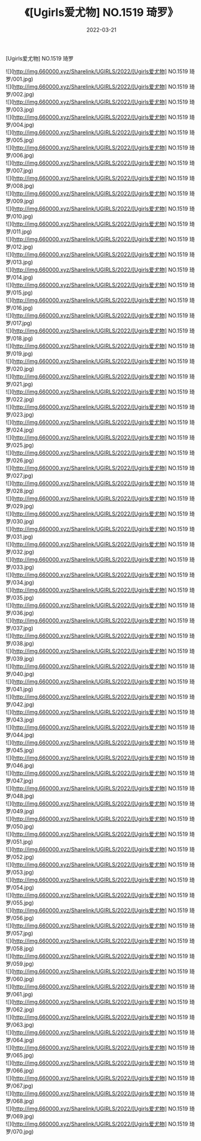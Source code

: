 ﻿---
layout: post
title:  《[Ugirls爱尤物] NO.1519 琦罗》
date:   2022-03-21
img: http://img.660000.xyz/Sharelink/UGIRLS/2022/[Ugirls爱尤物] NO.1519 琦罗/000.jpg
categories: [美女, 清纯, 唯美]
---

[Ugirls爱尤物] NO.1519 琦罗

 ![](http://img.660000.xyz/Sharelink/UGIRLS/2022/[Ugirls爱尤物] NO.1519 琦罗/001.jpg) <br>![](http://img.660000.xyz/Sharelink/UGIRLS/2022/[Ugirls爱尤物] NO.1519 琦罗/002.jpg) <br>![](http://img.660000.xyz/Sharelink/UGIRLS/2022/[Ugirls爱尤物] NO.1519 琦罗/003.jpg) <br>![](http://img.660000.xyz/Sharelink/UGIRLS/2022/[Ugirls爱尤物] NO.1519 琦罗/004.jpg) <br>![](http://img.660000.xyz/Sharelink/UGIRLS/2022/[Ugirls爱尤物] NO.1519 琦罗/005.jpg) <br>![](http://img.660000.xyz/Sharelink/UGIRLS/2022/[Ugirls爱尤物] NO.1519 琦罗/006.jpg) <br>![](http://img.660000.xyz/Sharelink/UGIRLS/2022/[Ugirls爱尤物] NO.1519 琦罗/007.jpg) <br>![](http://img.660000.xyz/Sharelink/UGIRLS/2022/[Ugirls爱尤物] NO.1519 琦罗/008.jpg) <br>![](http://img.660000.xyz/Sharelink/UGIRLS/2022/[Ugirls爱尤物] NO.1519 琦罗/009.jpg) <br>![](http://img.660000.xyz/Sharelink/UGIRLS/2022/[Ugirls爱尤物] NO.1519 琦罗/010.jpg) <br>![](http://img.660000.xyz/Sharelink/UGIRLS/2022/[Ugirls爱尤物] NO.1519 琦罗/011.jpg) <br>![](http://img.660000.xyz/Sharelink/UGIRLS/2022/[Ugirls爱尤物] NO.1519 琦罗/012.jpg) <br>![](http://img.660000.xyz/Sharelink/UGIRLS/2022/[Ugirls爱尤物] NO.1519 琦罗/013.jpg) <br>![](http://img.660000.xyz/Sharelink/UGIRLS/2022/[Ugirls爱尤物] NO.1519 琦罗/014.jpg) <br>![](http://img.660000.xyz/Sharelink/UGIRLS/2022/[Ugirls爱尤物] NO.1519 琦罗/015.jpg) <br>![](http://img.660000.xyz/Sharelink/UGIRLS/2022/[Ugirls爱尤物] NO.1519 琦罗/016.jpg) <br>![](http://img.660000.xyz/Sharelink/UGIRLS/2022/[Ugirls爱尤物] NO.1519 琦罗/017.jpg) <br>![](http://img.660000.xyz/Sharelink/UGIRLS/2022/[Ugirls爱尤物] NO.1519 琦罗/018.jpg) <br>![](http://img.660000.xyz/Sharelink/UGIRLS/2022/[Ugirls爱尤物] NO.1519 琦罗/019.jpg) <br>![](http://img.660000.xyz/Sharelink/UGIRLS/2022/[Ugirls爱尤物] NO.1519 琦罗/020.jpg) <br>![](http://img.660000.xyz/Sharelink/UGIRLS/2022/[Ugirls爱尤物] NO.1519 琦罗/021.jpg) <br>![](http://img.660000.xyz/Sharelink/UGIRLS/2022/[Ugirls爱尤物] NO.1519 琦罗/022.jpg) <br>![](http://img.660000.xyz/Sharelink/UGIRLS/2022/[Ugirls爱尤物] NO.1519 琦罗/023.jpg) <br>![](http://img.660000.xyz/Sharelink/UGIRLS/2022/[Ugirls爱尤物] NO.1519 琦罗/024.jpg) <br>![](http://img.660000.xyz/Sharelink/UGIRLS/2022/[Ugirls爱尤物] NO.1519 琦罗/025.jpg) <br>![](http://img.660000.xyz/Sharelink/UGIRLS/2022/[Ugirls爱尤物] NO.1519 琦罗/026.jpg) <br>![](http://img.660000.xyz/Sharelink/UGIRLS/2022/[Ugirls爱尤物] NO.1519 琦罗/027.jpg) <br>![](http://img.660000.xyz/Sharelink/UGIRLS/2022/[Ugirls爱尤物] NO.1519 琦罗/028.jpg) <br>![](http://img.660000.xyz/Sharelink/UGIRLS/2022/[Ugirls爱尤物] NO.1519 琦罗/029.jpg) <br>![](http://img.660000.xyz/Sharelink/UGIRLS/2022/[Ugirls爱尤物] NO.1519 琦罗/030.jpg) <br>![](http://img.660000.xyz/Sharelink/UGIRLS/2022/[Ugirls爱尤物] NO.1519 琦罗/031.jpg) <br>![](http://img.660000.xyz/Sharelink/UGIRLS/2022/[Ugirls爱尤物] NO.1519 琦罗/032.jpg) <br>![](http://img.660000.xyz/Sharelink/UGIRLS/2022/[Ugirls爱尤物] NO.1519 琦罗/033.jpg) <br>![](http://img.660000.xyz/Sharelink/UGIRLS/2022/[Ugirls爱尤物] NO.1519 琦罗/034.jpg) <br>![](http://img.660000.xyz/Sharelink/UGIRLS/2022/[Ugirls爱尤物] NO.1519 琦罗/035.jpg) <br>![](http://img.660000.xyz/Sharelink/UGIRLS/2022/[Ugirls爱尤物] NO.1519 琦罗/036.jpg) <br>![](http://img.660000.xyz/Sharelink/UGIRLS/2022/[Ugirls爱尤物] NO.1519 琦罗/037.jpg) <br>![](http://img.660000.xyz/Sharelink/UGIRLS/2022/[Ugirls爱尤物] NO.1519 琦罗/038.jpg) <br>![](http://img.660000.xyz/Sharelink/UGIRLS/2022/[Ugirls爱尤物] NO.1519 琦罗/039.jpg) <br>![](http://img.660000.xyz/Sharelink/UGIRLS/2022/[Ugirls爱尤物] NO.1519 琦罗/040.jpg) <br>![](http://img.660000.xyz/Sharelink/UGIRLS/2022/[Ugirls爱尤物] NO.1519 琦罗/041.jpg) <br>![](http://img.660000.xyz/Sharelink/UGIRLS/2022/[Ugirls爱尤物] NO.1519 琦罗/042.jpg) <br>![](http://img.660000.xyz/Sharelink/UGIRLS/2022/[Ugirls爱尤物] NO.1519 琦罗/043.jpg) <br>![](http://img.660000.xyz/Sharelink/UGIRLS/2022/[Ugirls爱尤物] NO.1519 琦罗/044.jpg) <br>![](http://img.660000.xyz/Sharelink/UGIRLS/2022/[Ugirls爱尤物] NO.1519 琦罗/045.jpg) <br>![](http://img.660000.xyz/Sharelink/UGIRLS/2022/[Ugirls爱尤物] NO.1519 琦罗/046.jpg) <br>![](http://img.660000.xyz/Sharelink/UGIRLS/2022/[Ugirls爱尤物] NO.1519 琦罗/047.jpg) <br>![](http://img.660000.xyz/Sharelink/UGIRLS/2022/[Ugirls爱尤物] NO.1519 琦罗/048.jpg) <br>![](http://img.660000.xyz/Sharelink/UGIRLS/2022/[Ugirls爱尤物] NO.1519 琦罗/049.jpg) <br>![](http://img.660000.xyz/Sharelink/UGIRLS/2022/[Ugirls爱尤物] NO.1519 琦罗/050.jpg) <br>![](http://img.660000.xyz/Sharelink/UGIRLS/2022/[Ugirls爱尤物] NO.1519 琦罗/051.jpg) <br>![](http://img.660000.xyz/Sharelink/UGIRLS/2022/[Ugirls爱尤物] NO.1519 琦罗/052.jpg) <br>![](http://img.660000.xyz/Sharelink/UGIRLS/2022/[Ugirls爱尤物] NO.1519 琦罗/053.jpg) <br>![](http://img.660000.xyz/Sharelink/UGIRLS/2022/[Ugirls爱尤物] NO.1519 琦罗/054.jpg) <br>![](http://img.660000.xyz/Sharelink/UGIRLS/2022/[Ugirls爱尤物] NO.1519 琦罗/055.jpg) <br>![](http://img.660000.xyz/Sharelink/UGIRLS/2022/[Ugirls爱尤物] NO.1519 琦罗/056.jpg) <br>![](http://img.660000.xyz/Sharelink/UGIRLS/2022/[Ugirls爱尤物] NO.1519 琦罗/057.jpg) <br>![](http://img.660000.xyz/Sharelink/UGIRLS/2022/[Ugirls爱尤物] NO.1519 琦罗/058.jpg) <br>![](http://img.660000.xyz/Sharelink/UGIRLS/2022/[Ugirls爱尤物] NO.1519 琦罗/059.jpg) <br>![](http://img.660000.xyz/Sharelink/UGIRLS/2022/[Ugirls爱尤物] NO.1519 琦罗/060.jpg) <br>![](http://img.660000.xyz/Sharelink/UGIRLS/2022/[Ugirls爱尤物] NO.1519 琦罗/061.jpg) <br>![](http://img.660000.xyz/Sharelink/UGIRLS/2022/[Ugirls爱尤物] NO.1519 琦罗/062.jpg) <br>![](http://img.660000.xyz/Sharelink/UGIRLS/2022/[Ugirls爱尤物] NO.1519 琦罗/063.jpg) <br>![](http://img.660000.xyz/Sharelink/UGIRLS/2022/[Ugirls爱尤物] NO.1519 琦罗/064.jpg) <br>![](http://img.660000.xyz/Sharelink/UGIRLS/2022/[Ugirls爱尤物] NO.1519 琦罗/065.jpg) <br>![](http://img.660000.xyz/Sharelink/UGIRLS/2022/[Ugirls爱尤物] NO.1519 琦罗/066.jpg) <br>![](http://img.660000.xyz/Sharelink/UGIRLS/2022/[Ugirls爱尤物] NO.1519 琦罗/067.jpg) <br>![](http://img.660000.xyz/Sharelink/UGIRLS/2022/[Ugirls爱尤物] NO.1519 琦罗/068.jpg) <br>![](http://img.660000.xyz/Sharelink/UGIRLS/2022/[Ugirls爱尤物] NO.1519 琦罗/069.jpg) <br>![](http://img.660000.xyz/Sharelink/UGIRLS/2022/[Ugirls爱尤物] NO.1519 琦罗/070.jpg) <br>
